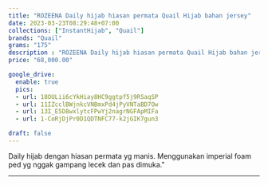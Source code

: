 ```yaml
---
title: "ROZEENA Daily hijab hiasan permata Quail Hijab bahan jersey"
date: 2023-03-23T08:29:48+07:00
collections: ["InstantHijab", "Quail"]
brands: "Quail"
grams: "175"
description : "ROZEENA Daily hijab hiasan permata Quail Hijab bahan jersey"
price: "68,000.00"

google_drive:
  enable: true
  pics:
  - url: 18OULii6cYkHiay8HC9ggtpf5j9RSaqSP
  - url: 11IZcclBWjnkcVNBmxPd4jPyVNTaBD7Ow
  - url: 13I_E5D8wxlytcFPwYj2nagrNGFApMIFa
  - url: 1-CoRjDjPr0D1QDTNFC77-k2jGIK7gun3

draft: false
---
```


Daily hijab dengan hiasan permata yg manis. Menggunakan imperial foam ped yg nggak gampang lecek dan pas dimuka."

----------    
 
